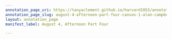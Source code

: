 ```yaml
---
annotation_page_uri: https://tanyaclement.github.io/harvard1953/annotations/august-4-afternoon-part-four-canvas-1-alan-campbell-.json
annotation_page_slug: august-4-afternoon-part-four-canvas-1-alan-campbell-
layout: annotation_page
manifest_label: August 4, Afternoon Part Four

---
```

